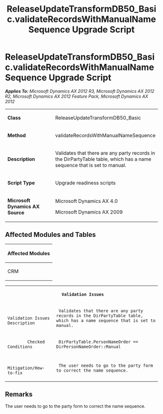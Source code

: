 ﻿---
title: ReleaseUpdateTransformDB50_Basic.validateRecordsWithManualNameSequence Upgrade Script
TOCTitle: ReleaseUpdateTransformDB50_Basic.validateRecordsWithManualNameSequence Upgrade Script
ms:assetid: 41471aef-3572-0565-4dcf-df895f6d24c6
ms:mtpsurl: https://msdn.microsoft.com/en-us/library/JJ718825(v=AX.60)
ms:contentKeyID: 49707868
ms.date: 05/18/2015
mtps_version: v=AX.60
---

# ReleaseUpdateTransformDB50\_Basic.validateRecordsWithManualNameSequence Upgrade Script 


_**Applies To:** Microsoft Dynamics AX 2012 R3, Microsoft Dynamics AX 2012 R2, Microsoft Dynamics AX 2012 Feature Pack, Microsoft Dynamics AX 2012_

<table>
<colgroup>
<col style="width: 50%" />
<col style="width: 50%" />
</colgroup>
<tbody>
<tr class="odd">
<td><p><strong>Class</strong></p></td>
<td><p>ReleaseUpdateTransformDB50_Basic</p></td>
</tr>
<tr class="even">
<td><p><strong>Method</strong></p></td>
<td><p>validateRecordsWithManualNameSequence</p></td>
</tr>
<tr class="odd">
<td><p><strong>Description</strong></p></td>
<td><p>Validates that there are any party records in the DirPartyTable table, which has a name sequence that is set to manual.</p></td>
</tr>
<tr class="even">
<td><p><strong>Script Type</strong></p></td>
<td><p>Upgrade readiness scripts</p></td>
</tr>
<tr class="odd">
<td><p><strong>Microsoft Dynamics AX Source</strong></p></td>
<td><p>Microsoft Dynamics AX 4.0</p>
<p>Microsoft Dynamics AX 2009</p></td>
</tr>
</tbody>
</table>


## Affected Modules and Tables

<table>
<colgroup>
<col style="width: 100%" />
</colgroup>
<thead>
<tr class="header">
<th><p>Affected Modules</p></th>
</tr>
</thead>
<tbody>
<tr class="odd">
<td><p>CRM</p></td>
</tr>
</tbody>
</table>


<table xmlns="http://www.w3.org/1999/xhtml">
              <tr><th colspan="2">
		
   <p>
   
	 Validation Issues
  </p>
  </th></tr>
              <tr><td>
		
   <p>
   
	 
            Validation Issues Description
          
  </p>
  </td><td>
		
   <p>
   
	 Validates that there are any party records in the DirPartyTable table, which has a name sequence that is set to manual.
  </p>
  </td></tr>
              <tr><td>
		
   <p>
   
	 
            Checked Conditions
          
  </p>
  </td><td>
		
   <p>
   
	 DirPartyTable.PersonNameOrder == DirPersonNameOrder::Manual
  </p>
  </td></tr>
              <tr><td>
		
   <p>
   
	 
            Mitigation/How-to-fix
          
  </p>
  </td><td>
		
   <p>
   
	 The user needs to go to the party form to correct the name sequence.
  </p>
  </td></tr>
            </table>


## Remarks

The user needs to go to the party form to correct the name sequence.

  


